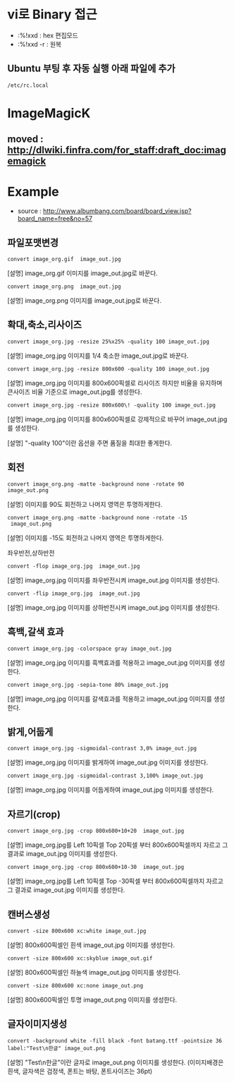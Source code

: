 # vi로 Binary 접근
* :%!xxd : hex 편집모드 
* :%!xxd -r : 원복

## Ubuntu 부팅 후 자동 실행 아래 파일에 추가
```
/etc/rc.local
```

# ImageMagicK 
moved :  http://dlwiki.finfra.com/for_staff:draft_doc:imagemagick
---
# Example
- source : http://www.albumbang.com/board/board_view.jsp?board_name=free&no=57
## 파일포맷변경
```
convert image_org.gif  image_out.jpg
```
[설명] image_org.gif  이미지를 image_out.jpg로 바꾼다.

```
convert image_org.png  image_out.jpg
```
[설명] image_org.png  이미지를 image_out.jpg로 바꾼다.





## 확대,축소,리사이즈

```
convert image_org.jpg -resize 25%x25% -quality 100 image_out.jpg
```
[설명] image_org.jpg  이미지를 1/4 축소한 image_out.jpg로 바꾼다.

```
convert image_org.jpg -resize 800x600 -quality 100 image_out.jpg
```
[설명] image_org.jpg  이미지를 800x600픽셀로 리사이즈 하지만 비율을 유지하며 큰사이즈 비율 기준으로 image_out.jpg를 생성한다.

```
convert image_org.jpg -resize 800x600\! -quality 100 image_out.jpg
```
[설명] image_org.jpg  이미지를 800x600픽셀로 강제적으로 바꾸어 image_out.jpg를 생성한다.

[설명] "-quality 100"이란 옵션을 주면 품질을 최대한 좋게한다.





## 회전

```
convert image_org.png -matte -background none -rotate 90
image_out.png
```
[설명] 이미지를 90도 회전하고 나머지 영역은 투명하게한다.

```
convert image_org.png -matte -background none -rotate -15
 image_out.png
 ```
[설명] 이미지를 -15도 회전하고 나머지 영역은 투명하게한다.





좌우반전,상하반전

```
convert -flop image_org.jpg  image_out.jpg
```
[설명] image_org.jpg  이미지를 좌우반전시켜 image_out.jpg 이미지를 생성한다.

```
convert -flip image_org.jpg  image_out.jpg
```
[설명] image_org.jpg  이미지를 상하반전시켜 image_out.jpg 이미지를 생성한다.





## 흑백,갈색 효과

```
convert image_org.jpg -colorspace gray image_out.jpg
```
[설명] image_org.jpg  이미지를 흑백효과를 적용하고 image_out.jpg 이미지를 생성한다.

```
convert image_org.jpg -sepia-tone 80% image_out.jpg
```
[설명] image_org.jpg  이미지를 갈색효과를 적용하고 image_out.jpg 이미지를 생성한다.





## 밝게,어둡게

```
convert image_org.jpg -sigmoidal-contrast 3,0% image_out.jpg
```
[설명] image_org.jpg  이미지를 밝게하여 image_out.jpg 이미지를 생성한다.

```
convert image_org.jpg -sigmoidal-contrast 3,100% image_out.jpg
```
[설명] image_org.jpg  이미지를 어둡게하여 image_out.jpg 이미지를 생성한다.





## 자르기(crop)

```
convert image_org.jpg -crop 800x600+10+20  image_out.jpg
```
[설명] image_org.jpg를 Left 10픽셀 Top 20픽셀 부터 800x600픽셀까지  자르고 그 결과로 image_out.jpg 이미지를 생성한다.

```
convert image_org.jpg -crop 800x600+10-30  image_out.jpg
```
[설명] image_org.jpg를 Left 10픽셀 Top -30픽셀 부터 800x600픽셀까지  자르고 그 결과로 image_out.jpg 이미지를 생성한다.





## 캔버스생성

```
convert -size 800x600 xc:white image_out.jpg
```
[설명] 800x600픽셀인 흰색 image_out.jpg 이미지를 생성한다.

```
convert -size 800x600 xc:skyblue image_out.gif
```
[설명] 800x600픽셀인 하늘색 image_out.jpg 이미지를 생성한다.

```
convert -size 800x600 xc:none image_out.png
```
[설명] 800x600픽셀인 투명 image_out.png 이미지를 생성한다.


## 글자이미지생성
```
convert -background white -fill black -font batang.ttf -pointsize 36 label:"Test\n한글" image_out.png
```
[설명] "Test\n한글"이란 글자로 image_out.png 이미지를 생성한다. (이미지배경은 흰색, 글자색은 검정색, 폰트는 바탕, 폰트사이즈는 36pt)


